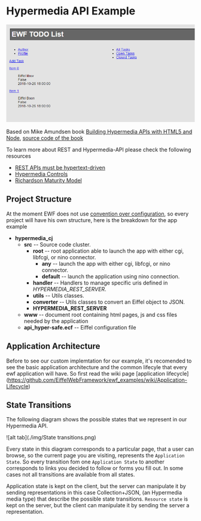 Hypermedia API Example
===
![alt tab](./img/TODO_HYPERMEDIA_API.png)

Based on Mike Amundsen book [
Building Hypermedia APIs with HTML5 and Node](http://shop.oreilly.com/product/0636920020530.do), 
[source code of the book](https://github.com/mamund/Building-Hypermedia-APIs) 

To learn more about REST and Hypermedia-API please check the following resources
* [REST APIs must be hypertext-driven](http://roy.gbiv.com/untangled/2008/rest-apis-must-be-hypertext-driven)
* [Hypermedia Controls](http://blueprintforge.com/blog/2012/01/01/a-short-explanation-of-hypermedia-controls-in-restful-services/)
* [Richardson Maturity Model](https://martinfowler.com/articles/richardsonMaturityModel.html)


Project Structure
---
At the moment EWF does not use [convention over configuration](http://en.wikipedia.org/wiki/Convention_over_configuration), so every project will have his own structure, here is the breakdown for the app example


 - **hypermedia_cj**
   - **src**  -- Source code cluster.
      - **root**   --  root application able to launch the app with either cgi, libfcgi, or nino connector.  
        - **any**     -- launch the app with either cgi, libfcgi, or nino connector.     
        - **default** -- launch the application using nino connection.
      - **handler** -- Handlers to manage specific uris defined in *HYPERMEDIA_REST_SERVER*. 
      - **utils**   -- Utils classes.
      - **converter**   -- Utils classes to convert an Eiffel object to JSON.
      - **HYPERMEDIA_REST_SERVER**
   - **www**  -- document root containing html pages, js and css files needed by the application
   - **api_hyper-safe.ecf** -- Eiffel configuration file


Application Architecture
--
Before to see our custom implemtation for our example, it's recomended to see the basic application architecture and the common lifecyle that every ewf application will have. So first read the wiki page [application lifecycle] (https://github.com/EiffelWebFramework/ewf_examples/wiki/Application-Lifecycle)

State Transitions
---
The following diagram shows the possible states that we represent in our Hypermedia API.

![alt tab](./img/State transitions.png)

Every state in this diagram corresponds to a particular page, that a user can browse, so the current page you are visiting, represents the `Application State`.  So every transition fom one `Application State` to another corresponds to links you decided to follow or forms you fill out. In some cases not all transitions are available from all states.

Application state is kept on the client, but the server can manipulate it by sending representations in this case Collection+JSON, (an Hypermedia media type) that describe the possible state transitions. `Resource state` is kept on the server, but the client can manipulate it by sending the server a representation.


